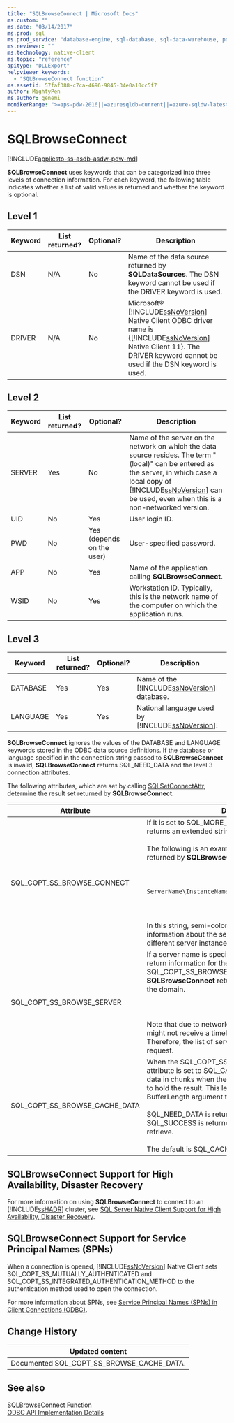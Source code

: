 ```yaml
---
title: "SQLBrowseConnect | Microsoft Docs"
ms.custom: ""
ms.date: "03/14/2017"
ms.prod: sql
ms.prod_service: "database-engine, sql-database, sql-data-warehouse, pdw"
ms.reviewer: ""
ms.technology: native-client
ms.topic: "reference"
apitype: "DLLExport"
helpviewer_keywords: 
  - "SQLBrowseConnect function"
ms.assetid: 57faf388-c7ca-4696-9845-34e0a10cc5f7
author: MightyPen
ms.author: genemi
monikerRange: ">=aps-pdw-2016||=azuresqldb-current||=azure-sqldw-latest||>=sql-server-2016||=sqlallproducts-allversions||>=sql-server-linux-2017||=azuresqldb-mi-current"
---
```

# SQLBrowseConnect
[!INCLUDE[appliesto-ss-asdb-asdw-pdw-md](../../includes/appliesto-ss-asdb-asdw-pdw-md.md)]

  **SQLBrowseConnect** uses keywords that can be categorized into three levels of connection information. For each keyword, the following table indicates whether a list of valid values is returned and whether the keyword is optional.  
  
## Level 1  
  
|Keyword|List returned?|Optional?|Description|  
|-------------|--------------------|---------------|-----------------|  
|DSN|N/A|No|Name of the data source returned by **SQLDataSources**. The DSN keyword cannot be used if the DRIVER keyword is used.|  
|DRIVER|N/A|No|Microsoft® [!INCLUDE[ssNoVersion](../../includes/ssnoversion-md.md)] Native Client ODBC driver name is {[!INCLUDE[ssNoVersion](../../includes/ssnoversion-md.md)] Native Client 11}. The DRIVER keyword cannot be used if the DSN keyword is used.|  
  
## Level 2  
  
|Keyword|List returned?|Optional?|Description|  
|-------------|--------------------|---------------|-----------------|  
|SERVER|Yes|No|Name of the server on the network on which the data source resides. The term "(local)" can be entered as the server, in which case a local copy of [!INCLUDE[ssNoVersion](../../includes/ssnoversion-md.md)] can be used, even when this is a non-networked version.|  
|UID|No|Yes|User login ID.|  
|PWD|No|Yes (depends on the user)|User-specified password.|  
|APP|No|Yes|Name of the application calling **SQLBrowseConnect**.|  
|WSID|No|Yes|Workstation ID. Typically, this is the network name of the computer on which the application runs.|  
  
## Level 3  
  
|Keyword|List returned?|Optional?|Description|  
|-------------|--------------------|---------------|-----------------|  
|DATABASE|Yes|Yes|Name of the [!INCLUDE[ssNoVersion](../../includes/ssnoversion-md.md)] database.|  
|LANGUAGE|Yes|Yes|National language used by [!INCLUDE[ssNoVersion](../../includes/ssnoversion-md.md)].|  
  
 **SQLBrowseConnect** ignores the values of the DATABASE and LANGUAGE keywords stored in the ODBC data source definitions. If the database or language specified in the connection string passed to **SQLBrowseConnect** is invalid, **SQLBrowseConnect** returns SQL_NEED_DATA and the level 3 connection attributes.  
  
 The following attributes, which are set by calling [SQLSetConnectAttr](../../relational-databases/native-client-odbc-api/sqlsetconnectattr.md), determine the result set returned by **SQLBrowseConnect**.  
  
|Attribute|Description|  
|---------------|-----------------|  
|SQL_COPT_SS_BROWSE_CONNECT|If it is set to SQL_MORE_INFO_YES, **SQLBrowseConnect** returns an extended string of server properties.<br /><br /> The following is an example of an extended string returned by **SQLBrowseConnect**:<br /><br /> <br /><br /> `ServerName\InstanceName;Clustered:No;Version:8.00.131`<br /><br /> <br /><br /> In this string, semi-colons separate various pieces of information about the server. Use commas to separate different server instances.|  
|SQL_COPT_SS_BROWSE_SERVER|If a server name is specified, **SQLBrowseConnect** will return information for the server specified. If SQL_COPT_SS_BROWSE_SERVER is set to NULL, **SQLBrowseConnect** returns information for all servers in the domain.<br /><br /> <br /><br /> Note that due to network issues, **SQLBrowseConnect** might not receive a timely response from all servers. Therefore, the list of servers returned can vary for each request.|  
|SQL_COPT_SS_BROWSE_CACHE_DATA|When the SQL_COPT_SS_BROWSE_CACHE_DATA attribute is set to SQL_CACHE_DATA_YES, you can fetch data in chunks when the buffer length is not large enough to hold the result. This length is specified in the BufferLength argument to SQLBrowseConnect.<br /><br /> SQL_NEED_DATA is returned when more data is available. SQL_SUCCESS is returned when there is no more data to retrieve.<br /><br /> The default is SQL_CACHE_DATA_NO.|  
  
## SQLBrowseConnect Support for High Availability, Disaster Recovery  
 For more information on using **SQLBrowseConnect** to connect to an [!INCLUDE[ssHADR](../../includes/sshadr-md.md)] cluster, see [SQL Server Native Client Support for High Availability, Disaster Recovery](../../relational-databases/native-client/features/sql-server-native-client-support-for-high-availability-disaster-recovery.md).  
  
## SQLBrowseConnect Support for Service Principal Names (SPNs)  
 When a connection is opened, [!INCLUDE[ssNoVersion](../../includes/ssnoversion-md.md)] Native Client sets SQL_COPT_SS_MUTUALLY_AUTHENTICATED and SQL_COPT_SS_INTEGRATED_AUTHENTICATION_METHOD to the authentication method used to open the connection.  
  
 For more information about SPNs, see [Service Principal Names &#40;SPNs&#41; in Client Connections &#40;ODBC&#41;](../../relational-databases/native-client/odbc/service-principal-names-spns-in-client-connections-odbc.md).  
  
## Change History  
  
|Updated content|  
|---------------------|  
|Documented SQL_COPT_SS_BROWSE_CACHE_DATA.|  
  
## See also  
 [SQLBrowseConnect Function](https://go.microsoft.com/fwlink/?LinkId=59329)   
 [ODBC API Implementation Details](../../relational-databases/native-client-odbc-api/odbc-api-implementation-details.md)  
  
  
